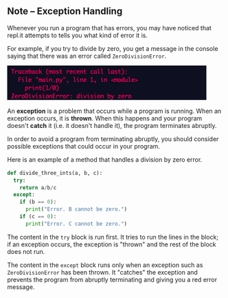 ## Note – Exception Handling


Whenever you run a program that has errors, you may have noticed that repl.it attempts to tells you what kind of error it is. 

For example, if you try to divide by zero, you get a message in the console saying that there was an error called `ZeroDivisionError`.

![](../../Images/Zero_Division_Error.png)

An **exception** is a problem that occurs while a program is running. When an exception occurs, it is **thrown**. When this happens and your program doesn't **catch** it (i.e. it doesn't handle it), the program terminates abruptly. 


In order to avoid a program from terminating abruptly, you should consider possible exceptions that could occur in your program.

Here is an example of a method that handles a division by zero error.

```python
def divide_three_ints(a, b, c):
  try:
    return a/b/c
  except:
    if (b == 0):
      print("Error. B cannot be zero.")
    if (c == 0):
      print("Error. C cannot be zero.")
```

The content in the `try` block is run first. It tries to run the lines in the block; if an exception occurs, the exception is "thrown" and the rest of the block does not run. 

The content in the `except` block runs only when an exception such as `ZeroDivisionError` has been thrown. It "catches" the exception and prevents the program from abruptly terminating and giving you a red error message.
